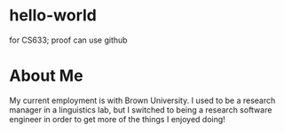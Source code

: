 # hello-world
for CS633; proof can use github

# About Me

My current employment is with Brown University. I used to be a research manager in a linguistics lab, but I
switched to being a research software engineer in order to get more of the things I enjoyed doing!
